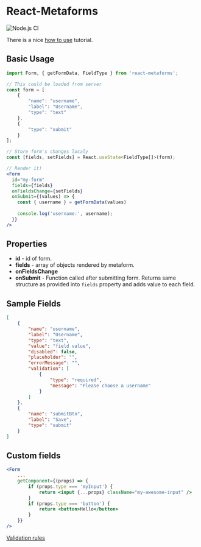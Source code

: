 # React-Metaforms

![Node.js CI](https://github.com/flsy/react-metaforms/workflows/Node.js%20CI/badge.svg?branch=master)

There is a nice [how to use](https://medium.com/@kolebaba/reactjs-json-based-form-7dd3e03fd690) tutorial.

## Basic Usage

```jsx
import Form, { getFormData, FieldType } from 'react-metaforms';

// This could be loaded from server
const form = [
    {
        "name": "username",
        "label": "Username",
        "type": "text"
    },
    {
        "type": "submit"
    }
];

// Store form's changes localy
const [fields, setFields] = React.useState<FieldType[]>(form);

// Render it!
<Form
  id="my-form"
  fields={fields}
  onFieldsChange={setFields}
  onSubmit={(values) => {
    const { username } = getFormData(values)
    
    console.log('username:', username);
  }}
/>  
```

## Properties

* **id** - id of form.
* **fields** - array of objects rendered by metaform.
* **onFieldsChange**
* **onSubmit** - Function called after submitting form. Returns same structure as provided into ```fields``` property and adds value to each field.

## Sample Fields

```json
[
    {
        "name": "username",
        "label": "Username",
        "type": "text",
        "value": "field value",
        "disabled": false,
        "placeholder": "",
        "errorMessage": "",
        "validation": [
            {
                "type": "required",
                "message": "Please choose a username"
            }
        ]
    },
    {
        "name": "submitBtn",
        "label": "Save",
        "type": "submit"
    }
]
```

## Custom fields

```jsx
<Form
    ...
    getComponent={(props) => {
        if (props.type === 'myInput') {
            return <input {...props} className="my-awesome-input" />
        }
        if (props.type === 'button') {
            return <button>Hello</button>
        }
    }}
/>
```


[Validation rules](/docs/validation_rules.md)
